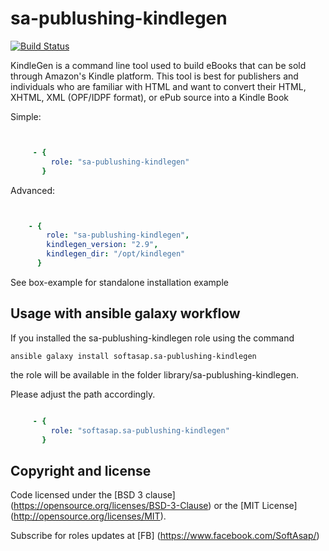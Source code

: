 sa-publushing-kindlegen
=======================

[![Build Status](https://travis-ci.org/softasap/sa-publushing-kindlegen.svg?branch=master)](https://travis-ci.org/softasap/sa-publushing-kindlegen)


KindleGen is a command line tool used to build eBooks that can be sold through Amazon's Kindle platform. 
This tool is best for publishers and individuals who are familiar with HTML and want to convert their HTML, XHTML,
 XML (OPF/IDPF format), or ePub source into a Kindle Book


Simple:

```YAML


     - {
         role: "sa-publushing-kindlegen"
       }

```


Advanced:

```YAML


    - {
        role: "sa-publushing-kindlegen",
        kindlegen_version: "2.9",
        kindlegen_dir: "/opt/kindlegen"
      }

```


See box-example for standalone installation example


Usage with ansible galaxy workflow
----------------------------------

If you installed the sa-publushing-kindlegen  role using the command


`
   ansible galaxy install softasap.sa-publushing-kindlegen
`

the role will be available in the folder library/sa-publushing-kindlegen.

Please adjust the path accordingly.

```YAML

     - {
         role: "softasap.sa-publushing-kindlegen"
       }

```



Copyright and license
---------------------

Code licensed under the [BSD 3 clause] (https://opensource.org/licenses/BSD-3-Clause) or the [MIT License] (http://opensource.org/licenses/MIT).

Subscribe for roles updates at [FB] (https://www.facebook.com/SoftAsap/)

